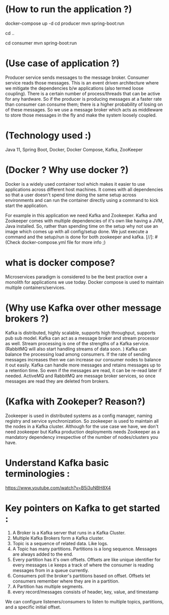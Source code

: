 # (How to run the application ?)

docker-compose up -d
cd producer
mvn spring-boot:run

cd ..

cd consumer
mvn spring-boot:run



# (Use case of application ?)
Producer service sends messages to the message broker. Consumer service reads those messages. 
This is an event driven architecture where we mitigate the dependencies b/w applications 
(also termed loose coupling). 
There is a certain number of process/threads that can be active for any hardware. 
So if the producer is producing messages at a faster rate than
consumer can consume them; there is a higher probability of losing on of these messages. 
So we use a message broker which acts  as middleware to store those messages in the fly and 
make the system loosely coupled.


# (Technology used :)
Java 11, Spring Boot, Docker, Docker Compose, Kafka, ZooKeeper

# (Docker ? Why use docker ?)

Docker is a widely used container tool which makes it easier to use applications across 
different host machines. It comes with all dependencies so that a user doesn't spend time doing the 
same setup across environments and can run the container directly using a command to 
kick start the application. 

For example in this application we need Kafka and Zookeeper. Kafka and Zookeeper comes with 
multiple dependencies of it's own like having a JVM, Java installed. So, rather than spending time on 
the setup why not use an image which comes up with all config/setup done. 
We just execute a command and the setup/run is done for both zookeeper and kafka.
[//]: # (Check docker-compose.yml file for more info ;)


# what is docker compose?
Microservices paradigm is considered to be the best practice over a monolith for applications we use 
today. Docker compose is used to maintain multiple containers/services.


# (Why use Kafka over other message brokers ?)
Kafka is distributed, highly scalable, supports high throughput, supports pub sub model. Kafka can act as a message 
broker and stream processor as well. Stream processing is one of the strengths of a Kafka service.
   (RabbitMQ will also start handling streams of data soon. )
Kafka can balance the processing load among consumers. If the rate of sending messages increases then 
we can increase our consumer nodes to balance it out easily. 
Kafka can handle more messages and retains messages up to a retention time. So even if the messages are read, 
it can be re-read later if needed. ActiveMQ and RabbitMQ are message broker services, so once messages are read 
they are deleted from brokers.

# (Kafka with Zookeper? Reason?)
Zookeeper is used in distributed systems as a config manager, naming registry and service synchronization. 
So zookeeper is used to maintain all the nodes in a Kafka cluster. Although for the use case we have, 
we don't need zookeeper but Kafka production deployments needs Zookeeper as a mandatory dependency 
irrespective of the number of nodes/clusters you have.


# Understand Kafka basic terminologies :
https://www.youtube.com/watch?v=B5j3uNBH8X4

# Key pointers on Kafka to get started : 

1. A Broker is a Kafka server that runs in a Kafka Cluster. 
2. Multiple Kafka Brokers form a Kafka cluster.
3. Topic is a sequence of related data. Like logs.
4. A Topic has many partitions. Partitions is a long sequence. Messages are always added to the end.  
5. Every partition has it's own offsets. Offsets are like unique identifier for every messages i.e 
   keeps a track of where the consumer is reading messages from in a queue currently.
6. Consumers poll the broker's partitions based on offset. Offsets let consumers remember where they are
   in a partition.
7. A Partition has multiple segments.
8. every record/messages consists of header, key, value, and timestamp


We can configure listeners/consumers to listen to multiple topics, partitions, and a specific initial offset.